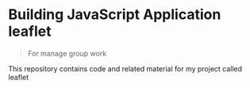 # Building JavaScript Application leaflet


> For manage group work


This repository contains code and related material for my project called leaflet
